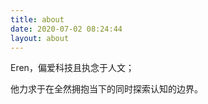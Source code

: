 ```yaml
---
title: about
date: 2020-07-02 08:24:44
layout: about
---
```

Eren，偏爱科技且执念于人文；

他力求于在全然拥抱当下的同时探索认知的边界。

